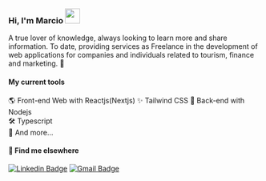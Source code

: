 ### Hi, I'm Marcio <img src="https://media.giphy.com/media/hvRJCLFzcasrR4ia7z/giphy.gif" width="30" >

A true lover of knowledge, always looking to learn more and share information. To date, providing services as Freelance in the development of web applications for companies and individuals related to tourism, finance and marketing. 🚀

#### My current tools 
🌎 Front-end Web with Reactjs(Nextjs)
✨ Tailwind CSS
📡 Back-end with Nodejs  
🛠️ Typescript  
🧰 And more...  

#### 💬 Find me elsewhere

[![Linkedin Badge](https://img.shields.io/badge/-Linkedin-blue?style=flat-square&logo=Linkedin&logoColor=white&link=https://www.linkedin.com/in/marcionitao/)](https://www.linkedin.com/in/marcionitao/) 
[![Gmail Badge](https://img.shields.io/badge/-marcionitao@gmail.com-c14438?style=flat-square&logo=Gmail&logoColor=white&link=mailto:marcionitao@gmail.com)](mailto:marcio@gmail.com)
